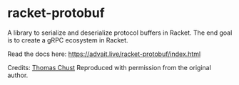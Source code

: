 # racket-protobuf
A library to serialize and deserialize protocol buffers in Racket. The end goal is to create a gRPC ecosystem in Racket.

Read the docs here: https://advait.live/racket-protobuf/index.html

Credits: [Thomas Chust](https://www.chust.org/)
Reproduced with permission from the original author.
